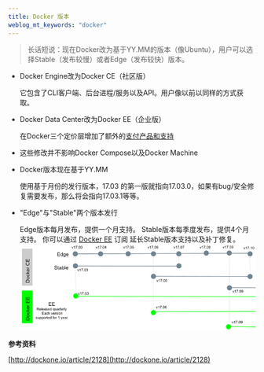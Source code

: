 ```yaml
---
title: Docker 版本 
weblog_mt_keywords: "docker"
---
```


> 长话短说：现在Docker改为基于YY.MM的版本（像Ubuntu），用户可以选择Stable（发布较慢）或者Edge（发布较快）版本。

- Docker Engine改为Docker CE（社区版） 

    它包含了CLI客户端、后台进程/服务以及API。用户像以前以同样的方式获取。

- Docker Data Center改为Docker EE（企业版） 

    在Docker三个定价层增加了额外的[支付产品和支持](https://store.docker.com/search?offering=enterprise&type=edition)

- 这些修改并不影响Docker Compose以及Docker Machine

- Docker版本现在基于YY.MM 

    使用基于月份的发行版本，17.03 的第一版就指向17.03.0，如果有bug/安全修复需要发布，那么将会指向17.03.1等等。

- "Edge"与"Stable"两个版本发行

    Edge版本每月发布，提供一个月支持。
    Stable版本每季度发布，提供4个月支持。
    你可以通过 [Docker EE](https://store.docker.com/search?offering=enterprise&type=edition) 订阅 延长Stable版本支持以及补丁修复。
    ![](https://www.github.com/wss434631143/xiaoshujiang/raw/master/img/20181118/1542537475839.png)

**参考资料**

[http://dockone.io/article/2128](http://dockone.io/article/2128)